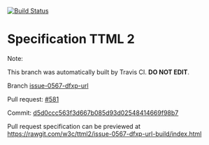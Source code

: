 [![Build Status](https://travis-ci.org/w3c/ttml2.svg?branch=issue-0567-dfxp-url)](https://travis-ci.org/w3c/ttml2)


# Specification TTML 2


Note:


This branch was automatically built by Travis CI. <b>DO NOT EDIT</b>.


 Branch [issue-0567-dfxp-url](https://github.com/w3c/ttml2/tree/issue-0567-dfxp-url)


 Pull request: [#581](https://github.com/w3c/ttml2/pull/581)


 Commit: [d5d0ccc563f3d667b085d93d02548414669f98b7](https://github.com/w3c/ttml2/commit/d5d0ccc563f3d667b085d93d02548414669f98b7)

Pull request specification can be previewed at https://rawgit.com/w3c/ttml2/issue-0567-dfxp-url-build/index.html



